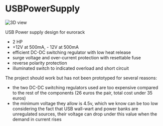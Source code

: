 # USBPowerSupply

![3D view](3D_view.png|width=100px)


USB Power supply design for eurorack
- 2 HP
- +12V at 500mA, - 12V at 500mA
- efficient DC-DC switching regulator with low heat release
- surge voltage and over-current protection with resettable fuse
- reverse polarity protection
- illuminated switch to indicated overload and short circuit


The project should work but has not been prototyped for several reasons:
- the two DC-DC switching regulators used are too expensive compared to the rest of the components (26 euros the pair, total cost under 35 euros)
- the minimum voltage they allow is 4.5v, which we know can be too low considering the fact that USB wall-wart and power banks are unregulated sources, their voltage can drop under this value when the demand in current rises